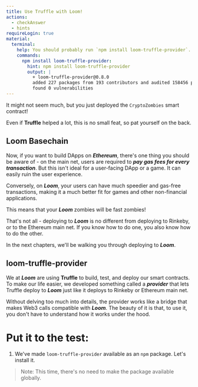 ```yaml
---
title: Use Truffle with Loom!
actions:
  - checkAnswer
  - hints
requireLogin: true
material:
  terminal:
    help: You should probably run `npm install loom-truffle-provider`.
    commands:
      npm install loom-truffle-provider:
        hint: npm install loom-truffle-provider
        output: |
          + loom-truffle-provider@0.8.0
          added 227 packages from 193 contributors and audited 158456 packages in 50.265s
          found 0 vulnerabilities
---
```


It might not seem much, but you just deployed the `CryptoZombies` smart contract!

Even if **Truffle** helped a lot, this is no small feat, so pat yourself on the back.

## Loom Basechain

Now, if you want to build DApps on **_Ethereum_**, there's one thing you should be aware of - on the main net, users are required to **_pay gas fees for every transaction_**. But this isn't ideal for a user-facing DApp or a game. It can easily ruin the user experience.

Conversely, on **_Loom_**, your users can have much speedier and gas-free transactions, making it a much better fit for games and other non-financial applications.

This means that your **_Loom_** zombies will be fast zombies!

That's not all - deploying to **_Loom_** is no different from deploying to Rinkeby, or to the Ethereum main net. If you know how to do one, you also know how to do the other.

In the next chapters, we'll be walking you through deploying to **_Loom_**.

## loom-truffle-provider

We at **_Loom_** are using **Truffle** to build, test, and deploy our smart contracts. To make our life easier, we developed something called a **_provider_** that lets Truffle deploy to **_Loom_** just like it deploys to Rinkeby or Ethereum main net.

Without delving too much into details, the provider works like a bridge that makes Web3 calls compatible with **_Loom_**. The beauty of it is that, to use it, you don't have to understand how it works under the hood.

# Put it to the test:

1. We've made `loom-truffle-provider` available as an `npm` package. Let's install it.

> Note: This time, there's no need to make the package available globally.
